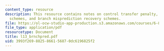 ```yaml
---
content_type: resource
description: This resource contains notes on control transfer penalty, branch prediction
  schemes, and branch misprediction recovery schemes.
file: https://ol-ocw-studio-app-production.s3.amazonaws.com/courses/6-823-computer-system-architecture-fall-2005/3993f2698825866156870dc6196825f2_l13_brnchpred.pdf
file_type: application/pdf
resourcetype: Document
title: l13_brnchpred.pdf
uid: 3993f269-8825-8661-5687-0dc6196825f2
---
```

